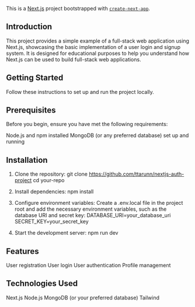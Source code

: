 This is a [Next.js](https://nextjs.org/) project bootstrapped with [`create-next-app`](https://github.com/vercel/next.js/tree/canary/packages/create-next-app).

## Introduction

This project provides a simple example of a full-stack web application using Next.js, showcasing the basic implementation of a user login and signup system. It is designed for educational purposes to help you understand how Next.js can be used to build full-stack web applications.

## Getting Started

Follow these instructions to set up and run the project locally.

## Prerequisites

Before you begin, ensure you have met the following requirements:

Node.js and npm installed
MongoDB (or any preferred database) set up and running

## Installation

1. Clone the repository: git clone https://github.com/ttarunn/nextjs-auth-project
                         cd your-repo
2. Install dependencies: npm install

3. Configure environment variables: Create a .env.local file in the project root and add the necessary environment  variables, such as the database URI and secret key: DATABASE_URI=your_database_uri
                                                    SECRET_KEY=your_secret_key

4. Start the development server: npm run dev


## Features

User registration
User login
User authentication
Profile management

## Technologies Used
Next.js
Node.js
MongoDB (or your preferred database)
Tailwind
